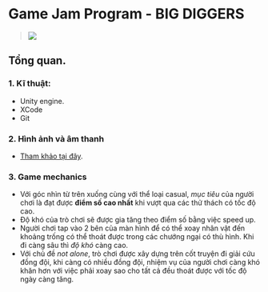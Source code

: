 # Game Jam Program - BIG DIGGERS

> <img src = "https://imgur.com/Sbz82xO.png" >


## Tổng quan.

### 1. Kĩ thuật:
  - Unity engine.
  - XCode
  - Git 
  
### 2. Hình ảnh và âm thanh
  - [Tham khảo tại đây](https://drive.google.com/drive/folders/12FLsFfCI_E5Pz-sskrjH-hno6r49Uvky?usp=sharing). 

### 3. Game mechanics
  - Với góc nhìn từ trên xuống cùng với thể loại casual, *mục tiêu* của người chơi là đạt được **điểm số cao nhất** khi vượt qua các thử thách có tốc độ cao.
  - Độ khó của trò chơi sẽ được gia tăng theo điểm số bằng việc speed up.
  - Người chơi tap vào 2 bên của màn hình để có thể xoay nhân vật đến khoảng trống có thể thoát được trong các chướng ngại có thù hình. Khi đi càng sâu thì *độ khó* càng cao.
  - Với chủ đề *not alone*, trò chơi được xây dựng trên cốt truyện đi giải cứu đồng đội, khi càng có nhiều đồng đội, nhiệm vụ của người chơi càng khó khăn hơn với việc phải xoay sao cho tất cả đều thoát được với tốc độ ngày càng tăng.
